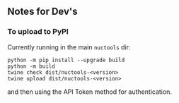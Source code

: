 ## Notes for Dev's

### To upload to PyPI

Currently running in the main `nuctools` dir:
```
python -m pip install --upgrade build  
python -m build
twine check dist/nuctools-<version>
twine upload dist/nuctools-<version>
```

and then using the API Token method for authentication. 

